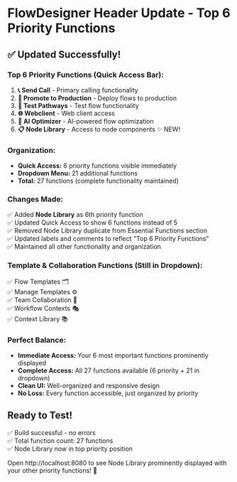 # FlowDesigner Header Update - Top 6 Priority Functions

## ✅ Updated Successfully!

### **Top 6 Priority Functions (Quick Access Bar):**
1. **📞 Send Call** - Primary calling functionality
2. **🚀 Promote to Production** - Deploy flows to production  
3. **🧪 Test Pathways** - Test flow functionality
4. **🌐 Webclient** - Web client access
5. **🧠 AI Optimizer** - AI-powered flow optimization
6. **📋 Node Library** - Access to node components ✨ NEW!

### **Organization:**
- **Quick Access:** 6 priority functions visible immediately
- **Dropdown Menu:** 21 additional functions 
- **Total:** 27 functions (complete functionality maintained)

### **Changes Made:**
✅ Added **Node Library** as 6th priority function  
✅ Updated Quick Access to show 6 functions instead of 5  
✅ Removed Node Library duplicate from Essential Functions section  
✅ Updated labels and comments to reflect "Top 6 Priority Functions"  
✅ Maintained all other functionality and organization  

### **Template & Collaboration Functions (Still in Dropdown):**
✅ Flow Templates 🗂️  
✅ Manage Templates ⚙️  
✅ Team Collaboration 👥  
✅ Workflow Contexts 🎭  
✅ Context Library 📚  

### **Perfect Balance:**
- **Immediate Access:** Your 6 most important functions prominently displayed
- **Complete Access:** All 27 functions available (6 priority + 21 in dropdown)
- **Clean UI:** Well-organized and responsive design
- **No Loss:** Every function accessible, just organized by priority

## Ready to Test!
✅ Build successful - no errors  
✅ Total function count: 27 functions  
✅ Node Library now in top priority position  

Open http://localhost:8080 to see Node Library prominently displayed with your other priority functions! 🚀
